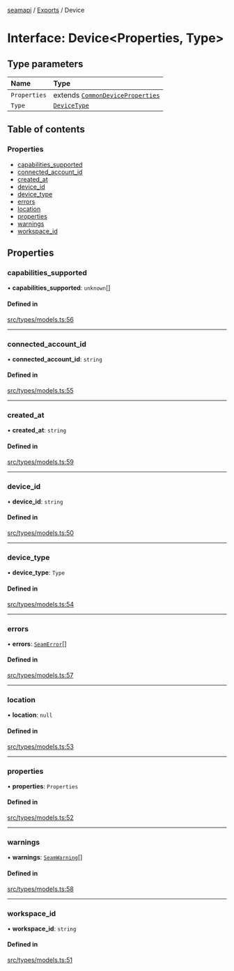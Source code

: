 [seamapi](../README.md) / [Exports](../modules.md) / Device

# Interface: Device<Properties, Type\>

## Type parameters

| Name | Type |
| :------ | :------ |
| `Properties` | extends [`CommonDeviceProperties`](../modules.md#commondeviceproperties) |
| `Type` | [`DeviceType`](../modules.md#devicetype) |

## Table of contents

### Properties

- [capabilities\_supported](Device.md#capabilities_supported)
- [connected\_account\_id](Device.md#connected_account_id)
- [created\_at](Device.md#created_at)
- [device\_id](Device.md#device_id)
- [device\_type](Device.md#device_type)
- [errors](Device.md#errors)
- [location](Device.md#location)
- [properties](Device.md#properties)
- [warnings](Device.md#warnings)
- [workspace\_id](Device.md#workspace_id)

## Properties

### capabilities\_supported

• **capabilities\_supported**: `unknown`[]

#### Defined in

[src/types/models.ts:56](https://github.com/seamapi/javascript/blob/main/src/types/models.ts#L56)

___

### connected\_account\_id

• **connected\_account\_id**: `string`

#### Defined in

[src/types/models.ts:55](https://github.com/seamapi/javascript/blob/main/src/types/models.ts#L55)

___

### created\_at

• **created\_at**: `string`

#### Defined in

[src/types/models.ts:59](https://github.com/seamapi/javascript/blob/main/src/types/models.ts#L59)

___

### device\_id

• **device\_id**: `string`

#### Defined in

[src/types/models.ts:50](https://github.com/seamapi/javascript/blob/main/src/types/models.ts#L50)

___

### device\_type

• **device\_type**: `Type`

#### Defined in

[src/types/models.ts:54](https://github.com/seamapi/javascript/blob/main/src/types/models.ts#L54)

___

### errors

• **errors**: [`SeamError`](SeamError.md)[]

#### Defined in

[src/types/models.ts:57](https://github.com/seamapi/javascript/blob/main/src/types/models.ts#L57)

___

### location

• **location**: ``null``

#### Defined in

[src/types/models.ts:53](https://github.com/seamapi/javascript/blob/main/src/types/models.ts#L53)

___

### properties

• **properties**: `Properties`

#### Defined in

[src/types/models.ts:52](https://github.com/seamapi/javascript/blob/main/src/types/models.ts#L52)

___

### warnings

• **warnings**: [`SeamWarning`](SeamWarning.md)[]

#### Defined in

[src/types/models.ts:58](https://github.com/seamapi/javascript/blob/main/src/types/models.ts#L58)

___

### workspace\_id

• **workspace\_id**: `string`

#### Defined in

[src/types/models.ts:51](https://github.com/seamapi/javascript/blob/main/src/types/models.ts#L51)
